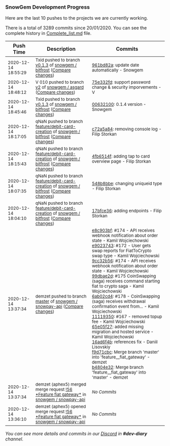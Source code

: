 
### SnowGem Development Progress

Here are the last 10 pushes to the projects we are currently working.

There is a total of 3289 commits since 20/01/2020. You can see the complete history in
 [Complete_list.md](Complete_list.md) file.

| Push Time | Description | Commits |
| --- | --- | --- |
| <sub>2020-12-14 18:55:29</sub> | <sub>Txid pushed to branch [v0\.1\.3](https://gitlab.com/snowgem/bitfrost/commits/v0.1.3) of [snowgem / bitfrost](https://gitlab.com/snowgem/bitfrost) ([Compare changes](https://gitlab.com/snowgem/bitfrost/compare/0063210084b879ecd3e5a862b9f44c4a7a55f0ce...961bd82afeb9a19617998ceecae8a662d7f9edcb))</sub> | <sub>[961bd82a](https://gitlab.com/snowgem/bitfrost/-/commit/961bd82afeb9a19617998ceecae8a662d7f9edcb): update date automatically - Snowgem</sub> |
| <sub>2020-12-14 18:48:12</sub> | <sub>V 010 pushed to branch [v2](https://gitlab.com/snowgem/asgard/commits/v2) of [snowgem / asgard](https://gitlab.com/snowgem/asgard) ([Compare changes](https://gitlab.com/snowgem/asgard/compare/9d197a50f260faba26406f1a933d1fd5d54de1ab...75e332fd25c22155d856375ce52f4da608b4778b))</sub> | <sub>[75e332fd](https://gitlab.com/snowgem/asgard/-/commit/75e332fd25c22155d856375ce52f4da608b4778b): support password change & security imporvements - V</sub> |
| <sub>2020-12-14 18:45:46</sub> | <sub>Txid pushed to branch [v0\.1\.3](https://gitlab.com/snowgem/bitfrost/commits/v0.1.3) of [snowgem / bitfrost](https://gitlab.com/snowgem/bitfrost) ([Compare changes](https://gitlab.com/snowgem/bitfrost/compare/f0c27bde4f9ddedf0ea56bc5d511d31ac25d4c67...0063210084b879ecd3e5a862b9f44c4a7a55f0ce))</sub> | <sub>[00632100](https://gitlab.com/snowgem/bitfrost/-/commit/0063210084b879ecd3e5a862b9f44c4a7a55f0ce): 0.1.4 version - Snowgem</sub> |
| <sub>2020-12-14 18:17:05</sub> | <sub>qNaN pushed to branch [feature/debit\-card\-creation](https://gitlab.com/snowgem/bitfrost/commits/feature/debit-card-creation) of [snowgem / bitfrost](https://gitlab.com/snowgem/bitfrost) ([Compare changes](https://gitlab.com/snowgem/bitfrost/compare/4fb6514fe7c23e878eaeb971d6b76d709f6518f1...c72a5a849d25a024c4226f633afc23efeff52d13))</sub> | <sub>[c72a5a84](https://gitlab.com/snowgem/bitfrost/-/commit/c72a5a849d25a024c4226f633afc23efeff52d13): removing console log - Filip Storkan</sub> |
| <sub>2020-12-14 18:15:43</sub> | <sub>qNaN pushed to branch [feature/debit\-card\-creation](https://gitlab.com/snowgem/bitfrost/commits/feature/debit-card-creation) of [snowgem / bitfrost](https://gitlab.com/snowgem/bitfrost) ([Compare changes](https://gitlab.com/snowgem/bitfrost/compare/548b8bbe4476b1bd66d47c56dfc7d38769e981fe...4fb6514fe7c23e878eaeb971d6b76d709f6518f1))</sub> | <sub>[4fb6514f](https://gitlab.com/snowgem/bitfrost/-/commit/4fb6514fe7c23e878eaeb971d6b76d709f6518f1): adding tap to card overview page - Filip Storkan</sub> |
| <sub>2020-12-14 18:07:35</sub> | <sub>qNaN pushed to branch [feature/debit\-card\-creation](https://gitlab.com/snowgem/bitfrost/commits/feature/debit-card-creation) of [snowgem / bitfrost](https://gitlab.com/snowgem/bitfrost) ([Compare changes](https://gitlab.com/snowgem/bitfrost/compare/17bfce3624da181f37f2d061a499e78c9a1bb0cc...548b8bbe4476b1bd66d47c56dfc7d38769e981fe))</sub> | <sub>[548b8bbe](https://gitlab.com/snowgem/bitfrost/-/commit/548b8bbe4476b1bd66d47c56dfc7d38769e981fe): changing uniqueid type - Filip Storkan</sub> |
| <sub>2020-12-14 18:04:10</sub> | <sub>qNaN pushed to branch [feature/debit\-card\-creation](https://gitlab.com/snowgem/bitfrost/commits/feature/debit-card-creation) of [snowgem / bitfrost](https://gitlab.com/snowgem/bitfrost) ([Compare changes](https://gitlab.com/snowgem/bitfrost/compare/61beaff44d1d05b89c8fd81769d68f839b64bc27...17bfce3624da181f37f2d061a499e78c9a1bb0cc))</sub> | <sub>[17bfce36](https://gitlab.com/snowgem/bitfrost/-/commit/17bfce3624da181f37f2d061a499e78c9a1bb0cc): adding endpoints - Filip Storkan</sub> |
| <sub>2020-12-14 13:37:34</sub> | <sub>demzet pushed to branch [master](https://gitlab.com/snowgem/snowpay-api/commits/master) of [snowgem / snowpay\-api](https://gitlab.com/snowgem/snowpay-api) ([Compare changes](https://gitlab.com/snowgem/snowpay-api/compare/2c2183c4cf1c43e7602f740b30aaa4bf6cde1a5b...b4804e328be76f78c471f4f9a1802af858c41fce))</sub> | <sub>[e8c903bf](https://gitlab.com/snowgem/snowpay-api/-/commit/e8c903bfe2df368aa9c363d7c52a468b332d40d9): #174 - API receives webhook notification about order state - Kamil Wojciechowski<br>[e9023743](https://gitlab.com/snowgem/snowpay-api/-/commit/e90237433e5d4193d11889c78ed44bf6b997a734): #172 - User gets swap reports for FiatToCrypto swap type - Kamil Wojciechowski<br>[9cc32b56](https://gitlab.com/snowgem/snowpay-api/-/commit/9cc32b5658fff75387a86829cfc3c5f6396e9018): #174 - API receives webhook notification about order state - Kamil Wojciechowski<br>[99dbae2d](https://gitlab.com/snowgem/snowpay-api/-/commit/99dbae2d8896de6aebe1dd2bf6c6a11aa2f56520): #175  CoinSwapping (saga) receives command starting fiat to crypto saga - Kamil Wojciechowski<br>[6ab02cd4](https://gitlab.com/snowgem/snowpay-api/-/commit/6ab02cd4a96e31886aaedd4d8eea68338d42d761): #178 - CoinSwapping (saga) receives withdrawal confirmation event from... - Kamil Wojciechowski<br>[11119350](https://gitlab.com/snowgem/snowpay-api/-/commit/111193509a1b8ceb149505be7687df7d1fc0bc26): #167 - removed topup fee - Kamil Wojciechowski<br>[65e05f27](https://gitlab.com/snowgem/snowpay-api/-/commit/65e05f27ddaea1148cdb59293a995518fca3ee47): added missing migration and hosted service - Kamil Wojciechowski<br>[16ad6f4b](https://gitlab.com/snowgem/snowpay-api/-/commit/16ad6f4b7db60e7ac0633a3210a7d7ca7bd8af3b): references fix - Daniil Lisovskiy<br>[f9d71cbc](https://gitlab.com/snowgem/snowpay-api/-/commit/f9d71cbcad66feaa97852080fbdfab7dd8b924a7): Merge branch 'master' into 'feature__fiat_gateway' - demzet<br>[b4804e32](https://gitlab.com/snowgem/snowpay-api/-/commit/b4804e328be76f78c471f4f9a1802af858c41fce): Merge branch 'feature__fiat_gateway' into 'master' - demzet</sub> |
| <sub>2020-12-14 13:37:34</sub> | <sub>demzet (aphex5) merged merge request [\!56 \*Feature  fiat gateway\*](https://gitlab.com/snowgem/snowpay-api/-/merge_requests/56) in [snowgem / snowpay\-api](https://gitlab.com/snowgem/snowpay-api)</sub> | <sub>_No Commits_</sub> |
| <sub>2020-12-14 13:36:10</sub> | <sub>demzet (aphex5) opened merge request [\!56 \*Feature  fiat gateway\*](https://gitlab.com/snowgem/snowpay-api/-/merge_requests/56) in [snowgem / snowpay\-api](https://gitlab.com/snowgem/snowpay-api)</sub> | <sub>_No Commits_</sub> |

_You can see more details and commits in our [Discord](https://discord.gg/zumGnbg) in **#dev-diary** channel._
